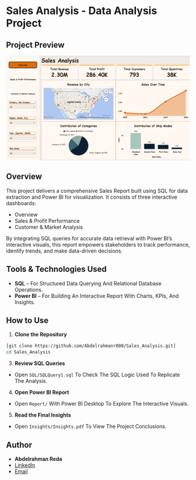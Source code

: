 # Sales Analysis - Data Analysis Project

## Project Preview

![Overview Dashboard](Report/dashboard1.png)


## Overview
This project delivers a comprehensive Sales Report built using SQL for data 
extraction and Power BI for visualization. It consists of three interactive 
dashboards:

- Overview 
- Sales & Profit Performance 
- Customer & Market Analysis 

By integrating SQL queries for accurate data retrieval with Power BIʼs 
interactive visuals, this report empowers stakeholders to track performance, 
identify trends, and make data-driven decisions.

## Tools & Technologies Used
- **SQL** – For Structured Data Querying And Relational Database Operations.
- **Power BI** – For Building An Interactive Report With Charts, KPIs, And Insights.

## How to Use

1. **Clone the Repository**
```bash
[git clone https://github.com/Abdelrahmanr000/Sales_Analysis.git]
cd Sales_Analysis
```
3. **Review SQL Queries**
- Open `SQL/SQLQuery1.sql` To Check The SQL Logic Used To Replicate The Analysis.

4. **Open Power BI Report**
- Open `Report/` With Power BI Desktop To Explore The Interactive Visuals.

5. **Read the Final Insights**
- Open `Insights/Insights.pdf` To View The Project Conclusions.



## Author
- **Abdelrahman Reda**  
- [LinkedIn](https://www.linkedin.com/in/abdelrahman-reda-862191316/?utm_source=share&utm_campaign=share_via&utm_content=profile&utm_medium=android_app)  
- [Email](abdelrahmanr645@gmail.com)
